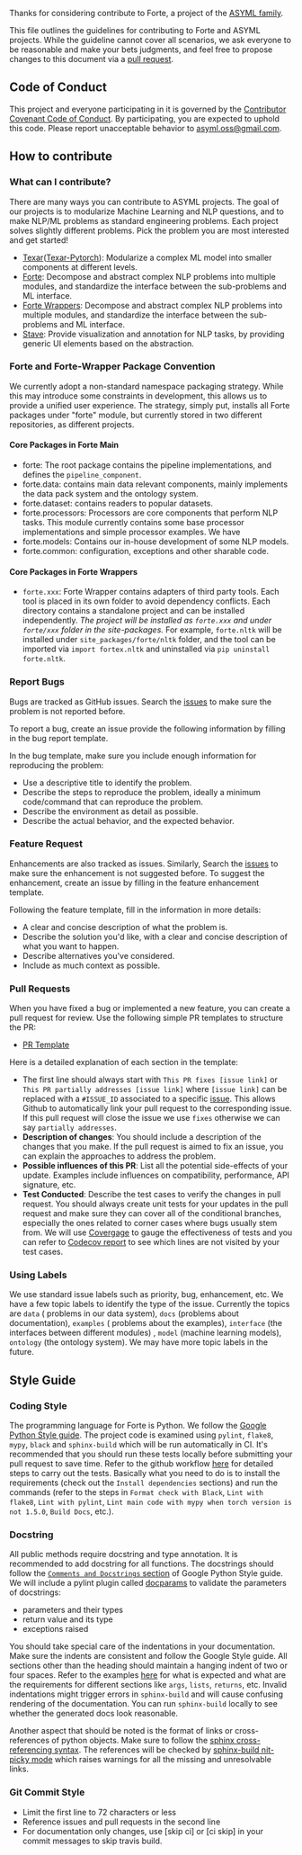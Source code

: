 Thanks for considering contribute to Forte, a project of
the [ASYML family](https://asyml.io/).

This file outlines the guidelines for contributing to Forte and ASYML projects. While
the guideline cannot cover all scenarios, we ask everyone to be reasonable and make your
bets judgments, and feel free to propose changes to this document via
a [pull request](https://github.com/asyml/forte/pulls).

## Code of Conduct

This project and everyone participating in it is governed by
the [Contributor Covenant Code of Conduct](CODE_OF_CONDUCT.md). By participating, you
are expected to uphold this code. Please report unacceptable behavior
to [asyml.oss@gmail.com](mailto:asyml.oss@gmail.com.).

## How to contribute

### What can I contribute?

There are many ways you can contribute to ASYML projects. The goal of our projects is to
modularize Machine Learning and NLP questions, and to make NLP/ML problems as standard
engineering problems. Each project solves slightly different problems. Pick the problem
you are most interested and get started!

* [Texar](github.com/asyml/texar-pytorch)([Texar-Pytorch](github.com/asyml/texar)):
  Modularize a complex ML model into smaller components at different levels.
* [Forte](github.com/asyml/forte): Decompose and abstract complex NLP problems into
  multiple modules, and standardize the interface between the sub-problems and ML
  interface.
* [Forte Wrappers](github.com/asyml/forte-wrappers): Decompose and abstract complex NLP
  problems into multiple modules, and standardize the interface between the sub-problems
  and ML interface.
* [Stave](github.com/asyml/stave): Provide visualization and annotation for NLP tasks,
  by providing generic UI elements based on the abstraction.

### Forte and Forte-Wrapper Package Convention

We currently adopt a non-standard namespace packaging strategy. While this may introduce
some constraints in development, this allows us to provide a unified user experience.
The strategy, simply put, installs all Forte packages under "forte" module, but
currently stored in two different repositories, as different projects.

#### Core Packages in Forte Main

* forte: The root package contains the pipeline implementations, and defines
  the `pipeline_component`.
* forte.data: contains main data relevant components, mainly implements the data pack
  system and the ontology system.
* forte.dataset: contains readers to popular datasets.
* forte.processors: Processors are core components that perform NLP tasks. This module
  currently contains some base processor implementations and simple processor examples.
  We have
* forte.models: Contains our in-house development of some NLP models.
* forte.common: configuration, exceptions and other sharable code.

#### Core Packages in Forte Wrappers

* `forte.xxx`: Forte Wrapper contains adapters of third party tools. Each tool is placed
  in its own folder to avoid dependency conflicts. Each directory contains a standalone
  project and can be installed independently. *The project will be installed as
  `forte.xxx` and under `forte/xxx` folder in the site-packages.* For
  example, `forte.nltk` will be installed under `site_packages/forte/nltk` folder, and
  the tool can be imported via `import fortex.nltk` and uninstalled
  via `pip uninstall forte.nltk`.

### Report Bugs

Bugs are tracked as GitHub issues. Search
the [issues](https://github.com/asyml/forte-wrappers/issues) to make sure the problem is
not reported before.

To report a bug, create an issue provide the following information by filling in the bug
report template.

In the bug template, make sure you include enough information for reproducing the
problem:

* Use a descriptive title to identify the problem.
* Describe the steps to reproduce the problem, ideally a minimum code/command that can
  reproduce the problem.
* Describe the environment as detail as possible.
* Describe the actual behavior, and the expected behavior.

### Feature Request

Enhancements are also tracked as issues. Similarly, Search
the [issues](https://github.com/asyml/forte/issues) to make sure the enhancement is not
suggested before. To suggest the enhancement, create an issue by filling in the feature
enhancement template.

Following the feature template, fill in the information in more details:

* A clear and concise description of what the problem is.
* Describe the solution you'd like, with a clear and concise description of what you
  want to happen.
* Describe alternatives you've considered.
* Include as much context as possible.

### Pull Requests

When you have fixed a bug or implemented a new feature, you can create a pull request
for review. Use the following simple PR templates to structure the PR:

* [PR Template](https://github.com/asyml/forte/blob/master/.github/PULL_REQUEST_TEMPLATE.md)

Here is a detailed explanation of each section in the template:
* The first line should always start with `This PR fixes [issue link]` or `This PR partially addresses [issue link]` where `[issue link]` can be replaced with a `#ISSUE_ID` associated to a specific [issue](https://github.com/asyml/forte/issues). This allows Github to automatically link your pull request to the corresponding issue. If this pull request will close the issue we use `fixes` otherwise we can say `partially addresses`.
* **Description of changes**: You should include a description of the changes that you make. If the pull request is aimed to fix an issue, you can explain the approaches to address the problem.
* **Possible influences of this PR**: List all the potential side-effects of your update. Examples include influences on compatibility, performance, API signature, etc.
* **Test Conducted**: Describe the test cases to verify the changes in pull request. You should always create unit tests for your updates in the pull request and make sure they can cover all of the conditional branches, especially the ones related to corner cases where bugs usually stem from. We will use [Covergage](https://coverage.readthedocs.io/en/6.3/) to gauge the effectiveness of tests and you can refer to [Codecov report](https://about.codecov.io/language/python/) to see which lines are not visited by your test cases.

### Using Labels

We use standard issue labels such as priority, bug, enhancement, etc. We have a few
topic labels to identify the type of the issue. Currently the topics are `data` (
problems in our data system), `docs` (problems about documentation), `examples` (
problems about the examples), `interface` (the interfaces between different modules)
, `model` (machine learning models), `ontology` (the ontology system). We may have more
topic labels in the future.

## Style Guide

### Coding Style

The programming language for Forte is Python. We follow
the [Google Python Style guide](http://google.github.io/styleguide/pyguide.html). The
project code is examined using `pylint`, `flake8`, `mypy`, `black` and `sphinx-build` which will be run
automatically in CI. It's recommended that you should run these tests locally before submitting your pull request to save time. Refer to the github workflow [here](https://github.com/asyml/forte/blob/master/.github/workflows/main.yml) for detailed steps to carry out the tests. Basically what you need to do is to install the requirements (check out the `Install dependencies` sections) and run the commands (refer to the steps in `Format check with Black`, `Lint with flake8`, `Lint with pylint`, `Lint main code with mypy when torch version is not 1.5.0`, `Build Docs`, etc.).

### Docstring

 All public methods require docstring and type annotation. It is recommended to add docstring for all functions. The docstrings should follow the [`Comments and Docstrings` section](https://google.github.io/styleguide/pyguide.html#38-comments-and-docstrings) of Google Python Style guide. We will include a pylint plugin called [docparams](https://github.com/PyCQA/pylint/blob/main/pylint/extensions/docparams.rst) to validate the parameters of docstrings:
* parameters and their types
* return value and its type
* exceptions raised

You should take special care of the indentations in your documentation. Make sure the indents are consistent and follow the Google Style guide. All sections other than the heading should maintain a hanging indent of two or four spaces. Refer to the examples [here](https://google.github.io/styleguide/pyguide.html#383-functions-and-methods) for what is expected and what are the requirements for different sections like `args`, `lists`, `returns`, etc. Invalid indentations might trigger errors in `sphinx-build` and will cause confusing rendering of the documentation. You can run `sphinx-build` locally to see whether the generated docs look reasonable.

Another aspect that should be noted is the format of links or cross-references of python objects. Make sure to follow the [sphinx cross-referencing syntax](https://www.sphinx-doc.org/en/master/usage/restructuredtext/roles.html#xref-syntax). The references will be checked by [sphinx-build nit-picky mode](https://www.sphinx-doc.org/en/master/man/sphinx-build.html#cmdoption-sphinx-build-n) which raises warnings for all the missing and unresolvable links. 

### Git Commit Style

* Limit the first line to 72 characters or less
* Reference issues and pull requests in the second line
* For documentation only changes, use [skip ci] or [ci skip] in your commit messages to
  skip travis build.
